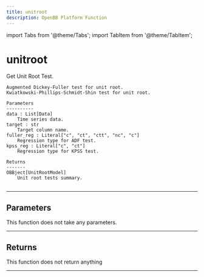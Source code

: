 ```yaml
---
title: unitroot
description: OpenBB Platform Function
---
```


import Tabs from '@theme/Tabs';
import TabItem from '@theme/TabItem';

# unitroot

Get Unit Root Test.

    Augmented Dickey-Fuller test for unit root.
    Kwiatkowski-Phillips-Schmidt-Shin test for unit root.

    Parameters
    ----------
    data : List[Data]
        Time series data.
    target : str
        Target column name.
    fuller_reg : Literal["c", "ct", "ctt", "nc", "c"]
        Regression type for ADF test.
    kpss_reg : Literal["c", "ct"]
        Regression type for KPSS test.

    Returns
    -------
    OBBject[UnitRootModel]
        Unit root tests summary.

```python wordwrap

```

---

## Parameters

This function does not take any parameters.

---

## Returns

This function does not return anything

---

